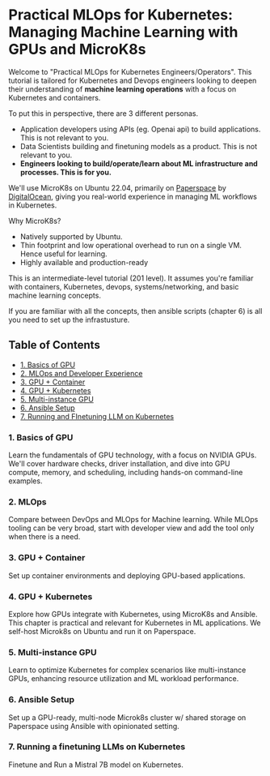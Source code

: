 # Practical MLOps for Kubernetes: Managing Machine Learning with GPUs and MicroK8s

Welcome to "Practical MLOps for Kubernetes Engineers/Operators". This tutorial is tailored for Kubernetes and Devops engineers looking to deepen their understanding of **machine learning operations** with a focus on Kubernetes and containers. 

To put this in perspective, there are 3 different personas.
- Application developers using APIs (eg. Openai api) to build applications. This is not relevant to you.
- Data Scientists building and finetuning models as a product. This is not relevant to you.
- **Engineers looking to build/operate/learn about ML infrastructure and processes. This is for you.**

We'll use MicroK8s on Ubuntu 22.04, primarily on [Paperspace](https://www.paperspace.com) by [DigitalOcean](https://www.digitalocean.com), giving you real-world experience in managing ML workflows in Kubernetes.

Why MicroK8s?
- Natively supported by Ubuntu.
- Thin footprint and low operational overhead to run on a single VM. Hence useful for learning.
- Highly available and production-ready

This is an intermediate-level tutorial (201 level). It assumes you're familiar with containers, Kubernetes, devops, systems/networking, and basic machine learning concepts. 

If you are familiar with all the concepts, then ansible scripts (chapter 6) is all you need to set up the infrastusture.


## Table of Contents
- [1. Basics of GPU](Chapters/Chapter%2001%20-%20GPU%20Basics.md)
- [2. MLOps and Developer Experience](Chapters/Chapter%2002%20-%20MLOps%20and%20Developer%20Experience.md)
- [3. GPU + Container](Chapters/Chapter%2003%20-%20GPU%20+%20Container.md)
- [4. GPU + Kubernetes](Chapters/Chapter%2004%20-%20GPU%20+%20Kubernetes.md)
- [5. Multi-instance GPU](Chapters/Chapter%2005%20-%20GPU%20Sharinng.md)
- [6. Ansible Setup](Chapters/Chapter%2006%20-%20Ansible%20Setup.md)
- [7. Running and FInetuning LLM on Kubernetes](Chapters/Chapter%2007%20-%20Running%20and%20finetuning%20LLMs%20on%20Kubernetes.md)

### 1. Basics of GPU
Learn the fundamentals of GPU technology, with a focus on NVIDIA GPUs. We'll cover hardware checks, driver installation, and dive into GPU compute, memory, and scheduling, including hands-on command-line examples. 

### 2. MLOps
Compare between DevOps and MLOps for Machine learning. While MLOps tooling can be very broad, start with developer view and add the tool only when there is a need. 

### 3. GPU + Container
Set up container environments and deploying GPU-based applications. 

### 4. GPU + Kubernetes
Explore how GPUs integrate with Kubernetes, using MicroK8s and Ansible. This chapter is practical and relevant for Kubernetes in ML applications. We self-host Microk8s on Ubuntu and run it on Paperspace.

### 5. Multi-instance GPU
Learn to optimize Kubernetes for complex scenarios like multi-instance GPUs, enhancing resource utilization and ML workload performance. 

### 6. Ansible Setup
Set up a GPU-ready, multi-node Microk8s cluster w/ shared storage on Paperspace using Ansible with opinionated setting.

### 7. Running a finetuning LLMs on Kubernetes
Finetune and Run a Mistral 7B model on Kubernetes.  
